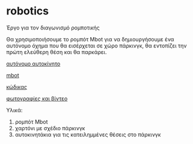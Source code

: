 # robotics
Έργο για τον διαγωνισμό ρομποτικής

Θα χρησιμοποιήσουμε το ρομπότ Mbot για να δημιουργήσουμε ένα αυτόνομο όχημα που θα εισέρχεται σε χώρο πάρκινγκ, θα εντοπίζει την πρώτη ελεύθερη θέση και θα παρκάρει.

[αυτόνομο αυτοκίνητο](Docs/autonomousCar.odt)

[mbot](Docs/Mbot.odt)

[κώδικας](Code)

[φωτογραφίες και βίντεο](Video)


Υλικά:
1) ρομπότ Mbot
2) χαρτόνι με σχέδιο πάρκινγκ
3) αυτοκινητάκια για τις κατειλημμένες θέσεις στο πάρκινγκ
